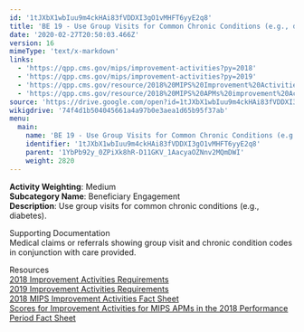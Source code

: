 ```yaml
---
id: '1tJXbX1wbIuu9m4ckHAi83fVDDXI3gO1vMHFT6yyE2q8'
title: 'BE 19 - Use Group Visits for Common Chronic Conditions (e.g., diabetes)'
date: '2020-02-27T20:50:03.466Z'
version: 16
mimeType: 'text/x-markdown'
links:
  - 'https://qpp.cms.gov/mips/improvement-activities?py=2018'
  - 'https://qpp.cms.gov/mips/improvement-activities?py=2019'
  - 'https://qpp.cms.gov/resource/2018%20MIPS%20Improvement%20Activities%20Fact%20Sheet'
  - 'https://qpp.cms.gov/resource/2018%20MIPS%20APMs%20improvement%20Activities%20scores%20fact%20sheet'
source: 'https://drive.google.com/open?id=1tJXbX1wbIuu9m4ckHAi83fVDDXI3gO1vMHFT6yyE2q8'
wikigdrive: '74f4d1b504045661a4a97b0e3aea1d65b95f37ab'
menu:
  main:
    name: 'BE 19 - Use Group Visits for Common Chronic Conditions (e.g., diabetes)'
    identifier: '1tJXbX1wbIuu9m4ckHAi83fVDDXI3gO1vMHFT6yyE2q8'
    parent: '1YbPb92y_0ZPiXk8hR-D11GKV_1AacyaOZNnv2MQmDWI'
    weight: 2820
---
```





**Activity Weighting**: Medium  
**Subcategory Name**: Beneficiary Engagement  
**Description**: Use group visits for common chronic conditions (e.g., diabetes).




Supporting Documentation  
Medical claims or referrals showing group visit and chronic condition codes in conjunction with care provided.




Resources  
[2018 Improvement Activities Requirements](https://qpp.cms.gov/mips/improvement-activities?py=2018)  
[2019 Improvement Activities Requirements](https://qpp.cms.gov/mips/improvement-activities?py=2019)  
[2018 MIPS Improvement Activities Fact Sheet](https://qpp.cms.gov/resource/2018%20MIPS%20Improvement%20Activities%20Fact%20Sheet)  
[Scores for Improvement Activities for MIPS APMs in the 2018 Performance Period Fact Sheet](https://qpp.cms.gov/resource/2018%20MIPS%20APMs%20improvement%20Activities%20scores%20fact%20sheet)
